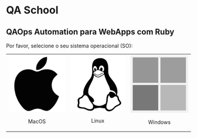 # QA School

## QAOps Automation para WebApps com Ruby

Por favor, selecione o seu sistema operacional (SO):

<table>
  <tr>
    <td>
      <a href="macos/README.md">
        <img src="images/apple.png" alt="macOS" />
      </a>
      <p align="center">MacOS</p>
    </td>
    <td>
      <a href="linux/README.md">
        <img src="images/linux.png" alt="Ubuntu" />
      </a>
      <p align="center">Linux</p>
    </td>
    <td>
      <a href="windows/README.md">
        <img src="images/windows.png" alt="Windows">
      </a>
      <p align="center">Windows</p>
    </td>
  </tr>
</table>
